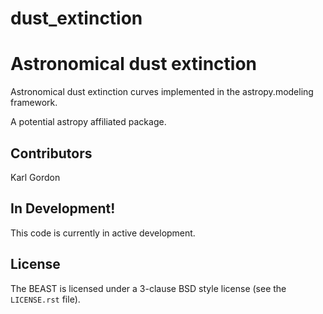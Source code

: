 # dust_extinction
Astronomical dust extinction
============================

Astronomical dust extinction curves implemented in the
astropy.modeling framework.

A potential astropy affiliated package.

Contributors
------------
Karl Gordon

In Development!
---------------

This code is currently in active development.  

License
-------

The BEAST is licensed under a 3-clause BSD style license (see the
``LICENSE.rst`` file).
